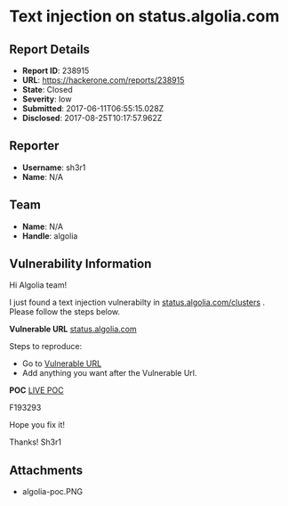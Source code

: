 # Text injection on status.algolia.com

## Report Details
- **Report ID**: 238915
- **URL**: https://hackerone.com/reports/238915
- **State**: Closed
- **Severity**: low
- **Submitted**: 2017-06-11T06:55:15.028Z
- **Disclosed**: 2017-08-25T10:17:57.962Z

## Reporter
- **Username**: sh3r1
- **Name**: N/A

## Team
- **Name**: N/A
- **Handle**: algolia

## Vulnerability Information
Hi Algolia team!

I just found a text injection vulnerabilty in [status.algolia.com/clusters](https://status.algolia.com/clusters/) . Please follow the steps below.

**Vulnerable URL**
[status.algolia.com](https://status.algolia.com/clusters/)  

Steps to reproduce:
* Go to [Vulnerable URL](https://status.algolia.com/clusters/)
* Add anything you want after the Vulnerable Url.

**POC**
[LIVE POC](https://status.algolia.com/clusters/For%20more%20info%20go%20to%20www.evil.com)

F193293

Hope you fix it!

Thanks!
Sh3r1


## Attachments
- algolia-poc.PNG
